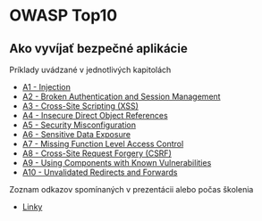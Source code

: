 
# OWASP Top10 
## Ako vyvíjať bezpečné aplikácie

Príklady uvádzané v jednotlivých kapitolách

* [A1 - Injection](A1-Injection.md)
* [A2 - Broken Authentication and Session Management](A2-Broken_Authentication_and_Session_Management.md)
* [A3 - Cross-Site Scripting (XSS)](A3-Cross-Site_Scripting_\(XSS\).md)
* [A4 - Insecure Direct Object References](A4-Insecure_Direct_Object_References.md)
* [A5 - Security Misconfiguration](A5-Security_Misconfiguration.md)
* [A6 - Sensitive Data Exposure](A6-Sensitive_Data_Exposure.md)
* [A7 - Missing Function Level Access Control](A7-Missing_Function_Level_Access_Control.md)
* [A8 - Cross-Site Request Forgery (CSRF)](A8-Cross-Site_Request_Forgery_\(CSRF\).md)
* [A9 - Using Components with Known Vulnerabilities](A9-Using_Components_with_Known_Vulnerabilities.md)
* [A10 - Unvalidated Redirects and Forwards](A10-Unvalidated_Redirects_and_Forwards.md)

Zoznam odkazov spomínaných v prezentácii alebo počas školenia

* [Linky](Links.md)


